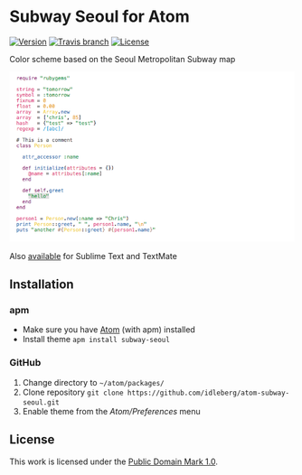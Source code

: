 # Subway Seoul for Atom

[![Version](https://img.shields.io/apm/v/subway-seoul.svg?style=flat-square)](https://atom.io/themes/subway-seoul)
[![Travis branch](https://img.shields.io/travis/idleberg/atom-subway-seoul/master.svg?style=flat-square)](https://travis-ci.org/idleberg/atom-subway-seoul)
[![License](https://img.shields.io/apm/l/subway-seoul.svg?style=flat-square)](http://creativecommons.org/publicdomain/zero/1.0/legalcode)

Color scheme based on the Seoul Metropolitan Subway map

![Screenshot](https://raw.githubusercontent.com/idleberg/atom-subway-seoul/master/preview.png)

Also [available](https://github.com/idleberg/Subway.tmTheme) for Sublime Text and TextMate

## Installation

### apm

* Make sure you have [Atom](https://atom.io/) (with apm) installed
* Install theme `apm install subway-seoul`

### GitHub

1. Change directory to `~/atom/packages/`
2. Clone repository `git clone https://github.com/idleberg/atom-subway-seoul.git`
3. Enable theme from the *Atom/Preferences* menu

## License

This work is licensed under the [Public Domain Mark 1.0](https://creativecommons.org/publicdomain/mark/1.0/).